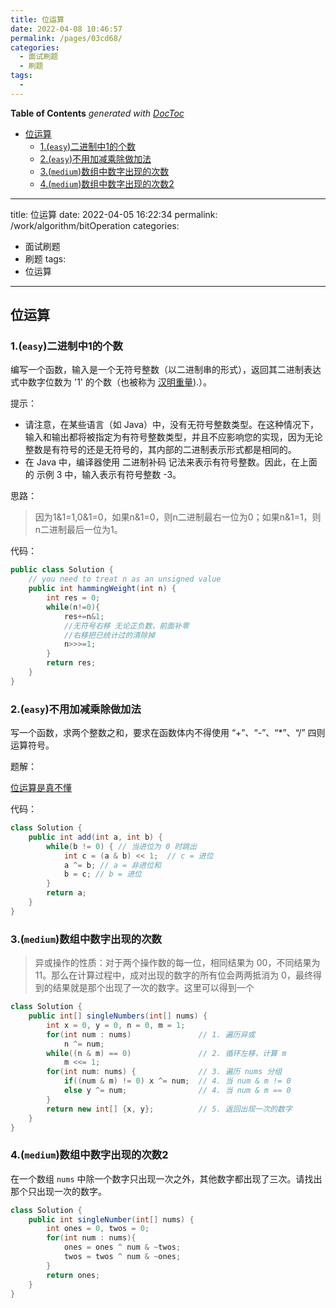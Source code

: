 ```yaml
---
title: 位运算
date: 2022-04-08 10:46:57
permalink: /pages/03cd68/
categories:
  - 面试刷题
  - 刷题
tags:
  - 
---
```

<!-- START doctoc generated TOC please keep comment here to allow auto update -->
<!-- DON'T EDIT THIS SECTION, INSTEAD RE-RUN doctoc TO UPDATE -->
**Table of Contents**  *generated with [DocToc](https://github.com/thlorenz/doctoc)*

- [位运算](#%E4%BD%8D%E8%BF%90%E7%AE%97)
  - [1.(`easy`)二进制中1的个数](#1easy%E4%BA%8C%E8%BF%9B%E5%88%B6%E4%B8%AD1%E7%9A%84%E4%B8%AA%E6%95%B0)
  - [2.(`easy`)不用加减乘除做加法](#2easy%E4%B8%8D%E7%94%A8%E5%8A%A0%E5%87%8F%E4%B9%98%E9%99%A4%E5%81%9A%E5%8A%A0%E6%B3%95)
  - [3.(`medium`)数组中数字出现的次数](#3medium%E6%95%B0%E7%BB%84%E4%B8%AD%E6%95%B0%E5%AD%97%E5%87%BA%E7%8E%B0%E7%9A%84%E6%AC%A1%E6%95%B0)
  - [4.(`medium`)数组中数字出现的次数2](#4medium%E6%95%B0%E7%BB%84%E4%B8%AD%E6%95%B0%E5%AD%97%E5%87%BA%E7%8E%B0%E7%9A%84%E6%AC%A1%E6%95%B02)

<!-- END doctoc generated TOC please keep comment here to allow auto update -->

---
title: 位运算
date: 2022-04-05 16:22:34
permalink: /work/algorithm/bitOperation
categories:
  - 面试刷题
  - 刷题
tags:
  - 位运算
---



## 位运算



### 1.(`easy`)二进制中1的个数

编写一个函数，输入是一个无符号整数（以二进制串的形式），返回其二进制表达式中数字位数为 '1' 的个数（也被称为 [汉明重量](http://en.wikipedia.org/wiki/Hamming_weight)).）。

提示：

- 请注意，在某些语言（如 Java）中，没有无符号整数类型。在这种情况下，输入和输出都将被指定为有符号整数类型，并且不应影响您的实现，因为无论整数是有符号的还是无符号的，其内部的二进制表示形式都是相同的。
- 在 Java 中，编译器使用 二进制补码 记法来表示有符号整数。因此，在上面的 示例 3 中，输入表示有符号整数 -3。



思路：

> 因为1&1=1,0&1=0，如果n&1=0，则n二进制最右一位为0；如果n&1=1，则n二进制最后一位为1。

代码：

```java
public class Solution {
    // you need to treat n as an unsigned value
    public int hammingWeight(int n) {
        int res = 0;
        while(n!=0){
            res+=n&1;
            //无符号右移 无论正负数，前面补零
            //右移把已统计过的清除掉
            n>>>=1;
        }
        return res;
    }
}
```



### 2.(`easy`)不用加减乘除做加法

写一个函数，求两个整数之和，要求在函数体内不得使用 “+”、“-”、“*”、“/” 四则运算符号。

 

题解：



[位运算是真不懂](https://leetcode-cn.com/problems/bu-yong-jia-jian-cheng-chu-zuo-jia-fa-lcof/solution/di-gui-he-fei-di-gui-liang-chong-fang-sh-as4v/)



代码：

```java
class Solution {
    public int add(int a, int b) {
        while(b != 0) { // 当进位为 0 时跳出
            int c = (a & b) << 1;  // c = 进位
            a ^= b; // a = 非进位和
            b = c; // b = 进位
        }
        return a;
    }
}
```



### 3.(`medium`)数组中数字出现的次数



> 异或操作的性质：对于两个操作数的每一位，相同结果为 00，不同结果为 11。那么在计算过程中，成对出现的数字的所有位会两两抵消为 0，最终得到的结果就是那个出现了一次的数字。这里可以得到一个
>



```java
class Solution {
    public int[] singleNumbers(int[] nums) {
        int x = 0, y = 0, n = 0, m = 1;
        for(int num : nums)               // 1. 遍历异或
            n ^= num;
        while((n & m) == 0)               // 2. 循环左移，计算 m
            m <<= 1;
        for(int num: nums) {              // 3. 遍历 nums 分组
            if((num & m) != 0) x ^= num;  // 4. 当 num & m != 0
            else y ^= num;                // 4. 当 num & m == 0
        }
        return new int[] {x, y};          // 5. 返回出现一次的数字
    }
}
```



### 4.(`medium`)数组中数字出现的次数2

在一个数组 `nums` 中除一个数字只出现一次之外，其他数字都出现了三次。请找出那个只出现一次的数字。



```java
class Solution {
    public int singleNumber(int[] nums) {
        int ones = 0, twos = 0;
        for(int num : nums){
            ones = ones ^ num & ~twos;
            twos = twos ^ num & ~ones;
        }
        return ones;
    }
}
```


